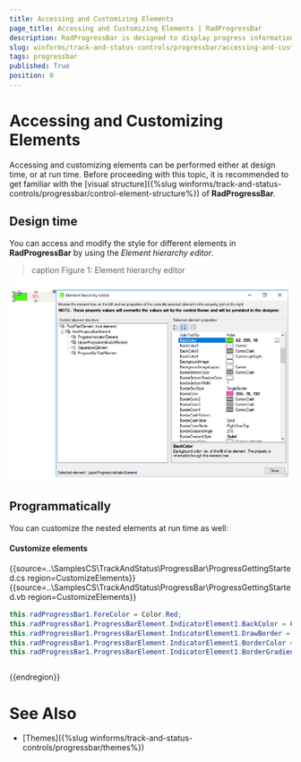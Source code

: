 ```yaml
---
title: Accessing and Customizing Elements
page_title: Accessing and Customizing Elements | RadProgressBar
description: RadProgressBar is designed to display progress information to the user during a long-running operation.  
slug: winforms/track-and-status-controls/progressbar/accessing-and-customizing-elements
tags: progressbar
published: True
position: 0 
---
```


# Accessing and Customizing Elements
 
Accessing and customizing elements can be performed either at design time, or at run time. Before proceeding with this topic, it is recommended to get familiar with the [visual structure]({%slug winforms/track-and-status-controls/progressbar/control-element-structure%}) of **RadProgressBar**.
      

## Design time

You can access and modify the style for different elements in **RadProgressBar** by using the *Element hierarchy editor*.

>caption Figure 1: Element hierarchy editor

![progressbar-accessing-and-customizing-elements 001](images/progressbar-accessing-and-customizing-elements001.png)

## Programmatically

You can customize the nested elements at run time as well:

#### Customize elements 

{{source=..\SamplesCS\TrackAndStatus\ProgressBar\ProgressGettingStarted.cs region=CustomizeElements}} 
{{source=..\SamplesCS\TrackAndStatus\ProgressBar\ProgressGettingStarted.vb region=CustomizeElements}} 

````C#
this.radProgressBar1.ForeColor = Color.Red;
this.radProgressBar1.ProgressBarElement.IndicatorElement1.BackColor = Color.Lime;
this.radProgressBar1.ProgressBarElement.IndicatorElement1.DrawBorder = true;
this.radProgressBar1.ProgressBarElement.IndicatorElement1.BorderColor = Color.Fuchsia;
this.radProgressBar1.ProgressBarElement.IndicatorElement1.BorderGradientStyle = Telerik.WinControls.GradientStyles.Solid;

````
````VB.NET
````

{{endregion}}  

# See Also

* [Themes]({%slug winforms/track-and-status-controls/progressbar/themes%})	